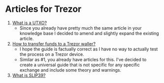 # Articles for Trezor

1. [What is a UTXO?](/articles/what-is-a-utxo.md)
    - Since you already have pretty much the same article in your knowledge base I decided to amend and slightly expand the existing article.
2. [How to transfer funds to a Trezor waller?](/articles/how-to-transfer-crypto-to-trezor.md)
    - I hope the guide is factually correct as I have no way to actually test the process on a Trezor device.
    - Similar as #1, you already have articles for this. I've decided to create a universal guide that is not specific for any specific exchange and include some theory and warnings.
3. [What is SLIP39?](/articles/SLIP39-trezor.md)
